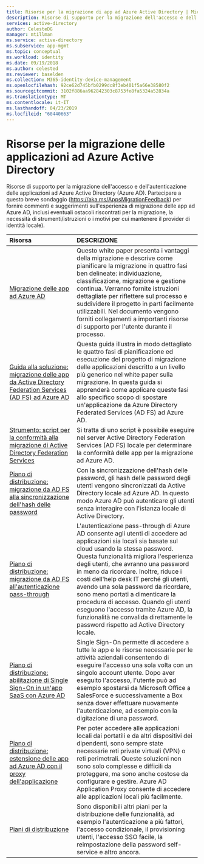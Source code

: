 ```yaml
---
title: Risorse per la migrazione di app ad Azure Active Directory | Microsoft Docs
description: Risorse di supporto per la migrazione dell'accesso e dell'autenticazione delle applicazioni ad Azure Active Directory (Azure AD).
services: active-directory
author: CelesteDG
manager: mtillman
ms.service: active-directory
ms.subservice: app-mgmt
ms.topic: conceptual
ms.workload: identity
ms.date: 09/19/2018
ms.author: celested
ms.reviewer: baselden
ms.collection: M365-identity-device-management
ms.openlocfilehash: 92ce62d745bfb0299dc8f3eb401f5a66e38580f2
ms.sourcegitcommit: 3102f886aa962842303c8753fe8fa5324a52834a
ms.translationtype: MT
ms.contentlocale: it-IT
ms.lasthandoff: 04/23/2019
ms.locfileid: "60440663"
---
```

# <a name="resources-for-migrating-applications-to-azure-active-directory"></a>Risorse per la migrazione delle applicazioni ad Azure Active Directory

Risorse di supporto per la migrazione dell'accesso e dell'autenticazione delle applicazioni ad Azure Active Directory (Azure AD). Partecipare a questo breve sondaggio (https://aka.ms/AppsMigrationFeedback) per fornire commenti e suggerimenti sull'esperienza di migrazione delle app ad Azure AD, inclusi eventuali ostacoli riscontrati per la migrazione, la necessità di strumenti/istruzioni o i motivi per cui mantenere il provider di identità locale). 

| Risorsa  | DESCRIZIONE  |
|:-----------|:-------------|
|[Migrazione delle app ad Azure AD](https://aka.ms/migrateapps/whitepaper) | Questo white paper presenta i vantaggi della migrazione e descrive come pianificare la migrazione in quattro fasi ben delineate: individuazione, classificazione, migrazione e gestione continua. Verranno fornite istruzioni dettagliate per riflettere sul processo e suddividere il progetto in parti facilmente utilizzabili. Nel documento vengono forniti collegamenti a importanti risorse di supporto per l'utente durante il processo. |
|[Guida alla soluzione: migrazione delle app da Active Directory Federation Services (AD FS) ad Azure AD](https://aka.ms/migrateapps/adfssolutionguide) | Questa guida illustra in modo dettagliato le quattro fasi di pianificazione ed esecuzione del progetto di migrazione delle applicazioni descritto a un livello più generico nel white paper sulla migrazione. In questa guida si apprenderà come applicare queste fasi allo specifico scopo di spostare un'applicazione da Azure Directory Federated Services (AD FS) ad Azure AD.|
| [Strumento: script per la conformità alla migrazione di Active Directory Federation Services](https://aka.ms/migrateapps/adfstools) | Si tratta di uno script è possibile eseguire nel server Active Directory Federation Services (AD FS) locale per determinare la conformità delle app per la migrazione ad Azure AD.|
| [Piano di distribuzione: migrazione da AD FS alla sincronizzazione dell'hash delle password](https://aka.ms/ADFSTOPHSDPDownload) | Con la sincronizzazione dell'hash delle password, gli hash delle password degli utenti vengono sincronizzati da Active Directory locale ad Azure AD. In questo modo Azure AD può autenticare gli utenti senza interagire con l'istanza locale di Active Directory.| 
| [Piano di distribuzione: migrazione da AD FS all'autenticazione pass-through](https://aka.ms/ADFSTOPTADPDownload)|L'autenticazione pass-through di Azure AD consente agli utenti di accedere ad applicazioni sia locali sia basate sul cloud usando la stessa password. Questa funzionalità migliora l'esperienza degli utenti, che avranno una password in meno da ricordare. Inoltre, riduce i costi dell'help desk IT perché gli utenti, avendo una sola password da ricordare, sono meno portati a dimenticare la procedura di accesso. Quando gli utenti eseguono l'accesso tramite Azure AD, la funzionalità ne convalida direttamente le password rispetto ad Active Directory locale.|
| [Piano di distribuzione: abilitazione di Single Sign-On in un'app SaaS con Azure AD](https://aka.ms/SSODPDownload) | Single Sign-On permette di accedere a tutte le app e le risorse necessarie per le attività aziendali consentendo di eseguire l'accesso una sola volta con un singolo account utente. Dopo aver eseguito l'accesso, l'utente può ad esempio spostarsi da Microsoft Office a SalesForce e successivamente a Box senza dover effettuare nuovamente l'autenticazione, ad esempio con la digitazione di una password. 
| [Piano di distribuzione: estensione delle app ad Azure AD con il proxy dell'applicazione](https://aka.ms/AppProxyDPDownload)| Per poter accedere alle applicazioni locali dai portatili e da altri dispositivi dei dipendenti, sono sempre state necessarie reti private virtuali (VPN) o reti perimetrali. Queste soluzioni non sono solo complesse e difficili da proteggere, ma sono anche costose da configurare e gestire. Azure AD Application Proxy consente di accedere alle applicazioni locali più facilmente. |
| [Piani di distribuzione](../fundamentals/active-directory-deployment-plans.md) | Sono disponibili altri piani per la distribuzione delle funzionalità, ad esempio l'autenticazione a più fattori, l'accesso condizionale, il provisioning utenti, l'accesso SSO facile, la reimpostazione della password self-service e altro ancora. |


